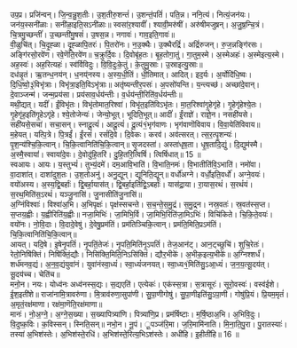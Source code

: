 

  
उप॒प्र। प्रजि॑न्वन्। जि॒न्व॒न्नु॒श॒तीः। उ॒श॒तीरु॒शन्तं॑। उ॒शन्तं॒पतिं॑। पति॒न्न। ननि॒त्यं। नित्यं॒जन॑यः। जन॑य॒स्सनी॑ळाः। सनी॑ळा॒इति॒सऽनी॑ळाः॥ स्वसा॑र॒श्यावीं॑। श्यावी॒मरु॑षीं। अरु॑षीमजुष्रन्। अ॒जु॒ष्र॒न्चि॒त्रं। चि॒त्रमु॒च्छन्तीं॑। उ॒च्छन्ती॑मु॒षसं॑। उ॒षस॒न्न। नगावः॑। गाव॒इति॒गावः॑॥  
वी॒ळुचि॑त्। चि॒दृ॒ह्ळा। दृ॒ह्ळापि॒तरः॑। पि॒तरो॑नः। न॒उ॒क्थैः। उ॒क्थैरद्रिं॑। अद्रिं॑रुजन्। रु॒ज॒न्नङ्गि॑रसः। अङ्गि॑रसो॒रवे॑ण। रवे॒णॆति॒रवे॑ण॥ च॒क्रुर्दि॒वः। दि॒वोबृ॑ह॒तः। बृ॒ह॒तोगा॒तुं। गा॒तुम॒स्मे। अ॒स्मेअहः॑। अ॒स्मेइत्य॒स्मे। अह॒स्वः॑। अह॒रित्यहः॑। स्व॑र्विविदुः। वि॒वि॒दुःके॒तुं। के॒तुमु॒स्राः। उ॒स्राइत्यु॒स्राः॥  
दध॑न्नृ॒तं। ऋ॒तन्ध॒नय॑न्। ध॒नय्॑नस्य। अ॒स्य॒धी॒तिं। धी॒तिमात्। आदित्। इद॒र्यः। अ॒र्योदि॑धि॒ष्वः। दि॒धि॒ष्वो॒३॒॑विभृ॑त्राः। विभृ॑त्रा॒इति॒विऽभृ॑त्राः॥ अतृ॑ष्यन्तीर॒पसः॑। अ॒पसो॑यन्ति। य॒न्त्यच्छ॑। अच्छा॑दे॒वान्। दे॒वाञ्जन्म॑। जन्म॒प्रय॑सा। प्रय॑साव॒र्धय॑न्तीः। व॒र्धय॑न्ती॒रिति॑व॒र्धय॑न्तीः॥  
मथी॒द्यत्। यदीं॑। ईं॒विभृ॑तः। विभृ॑तोमात॒रिश्वा॑। विभृ॑त॒इति॑विऽभृ॑तः। मा॒त॒रिश्वा॑गृ॒हेगृ॑हे। गृ॒हेगृ॑हेश्ये॒तः। गृ॒हेगृ॑ह॒इति॑गृ॒हेऽगृ॑हे। श्ये॒तोजेन्यः॑। जेन्यो॒भूत्। भूदिति॒भूत्॥ आदीं॑। ईं॒राज्ञे॑। राज्ञे॒न। नसही॑यसे। सही॑यसे॒सचा॑। सचा॒सन्। स्नादू॒त्यं॑। आदू॒त्यं॑। दू॒त्यं१॒॑भृग॑वाणः। भृग॑वाणॊविवाय। वि॒वा॒येति॑विवाय॥  
म॒हेयत्। यत्पि॒त्रे। पि॒त्रईं॑। ईं॒रसं॑। रसं॑दि॒वे। दि॒वेकः। करव॑। अव॑त्सरत्। त्स॒र॒त्पृ॒शन्यः॑। पृ॒श॒न्य॑श्चि॒कि॒त्वान्। चि॒कि॒त्वानिति॑चि॒कि॒त्वान्॥ सृ॒जदस्ता॑। अस्ता॑धृष॒ता। धृ॒ष॒तादि॒द्युं। दि॒द्युम॑स्मै। अ॒स्मै॒स्वायां॑। स्वायां॑दे॒वः। दे॒वोदु॑हि॒तरि॑। दु॒हि॒तरि॒त्विषिं॑। त्विषिं॑धात्॥ 15 ॥  
स्वआयः। आयः। य॒स्तुभ्यं॑। तुभ्यं॒दमे॑। दम॒आवि॒भाति॑। वि॒भाति॒नमः॑। वि॒भातीति॑वि॒ऽभाति॑। नमो॑वा। वा॒दाशा॑त्। दाशा॑दुश॒तः। उ॒श॒तोअनु॑। अनु॒द्यून्। द्यूनिति॒द्यून्॥ वर्धो॑अग्ने। वर्धो॒इति॒वर्धो॑। अग्ने॒वयः॑। वयो॑अस्य। अ॒स्य॒द्वि॒बर्हाः॑। द्वि॒बर्हा॒यास॑त्। द्वि॒बर्हा॒इति॑द्वि॒ऽबर्हाः॑। यास॑द्रा॒या। रा॒यास॒रथं॑। स॒रथं॑यं। स॒रथ॒मिति॑स॒ऽरथं॑। यञ्जु॒नासि॑। जु॒नासीति॑जु॒नासि॑॥  
अ॒ग्निंविश्वाः॑। विश्वा॑अ॒भि। अ॒भिपृक्षः॑। पृक्ष॑स्सचन्ते। स॒च॒न्ते॒स॒मु॒द्रं। स॒मु॒द्र्न। नस्र॒वतः॑। स्र॒वत॑स्स॒प्त। स॒प्तय॒ह्वीः। य॒ह्वीरिति॑य॒ह्वीः॥ नजा॒मिभिः॑। जा॒मिभि॒र्वि। जा॒मिभि॒रिति॑जा॒मिऽभिः॑। विचि॑किते। चि॒कि॒ते॒वयः॑। वयो॑नः। नो॒वि॒दाः। वि॒दादे॒वेषु॑। दे॒वेषु॒प्रम॑तिं। प्रम॑तिञ्चिकि॒त्वान्। प्रम॑ति॒मिति॒प्रऽम॑तिं। चि॒कि॒त्वानिति॑चि॒कि॒त्वान्॥  
आयत्। यदि॒षे। इ॒षेनृ॒पतिं॑। नृ॒पतिं॒तेजः॑। नृ॒पति॒मिति॑नृ॒ऽपतिं॑। तेज॒आन॑ट्। आन॒ट्च्छुचि॑। शुचि॒रेतः॑। रेतो॒निषि॑क्तिं। निषि॑क्तिं॒द्यौः। निसि॑क्ति॒मिति॒निऽसि॑क्तिं। द्यौर॒भीके॑। अ॒भीक॒इत्य॒भीके॑॥ अ॒ग्निश्शर्धं॑। शर्ध॑मनव॒द्यं। अ॒न॒व॒द्यंयुवा॑नं। युवा॑नंस्वा॒ध्यं॑। स्वा॒ध्यं॑जनयत्। स्वा॒ध्य१॒॑मिति॑सु॒ऽआ॒ध्यं॑। ज॒न॒य॒त्सू॒दय॑त्। सू॒दय॑च्च। चेति॑च॥  
मनो॒न। नयः। योध्व॑नः अध्व॑नस्स॒द्यः। स॒द्यएति॑। एत्येकः॑। एक॑स्स॒त्रा। स॒त्रासूरः॑। सूरो॒वस्वः॑। वस्व॑ईशे। ई॒श॒इती॑शे॥ राजा॑नामि॒त्रावरु॑णा। मि॒त्राव॑रुणा॒सुपा॑णी। सु॒पा॒णीगोषु॑। सु॒पा॒णीइति॑सु॒ऽपा॒णी। गोषु॑प्रि॒यं। प्रि॒यम॒मृतं॑। अ॒मृतं॒रक्ष॑माणा। रक्ष॑मा॒णॆति॒रक्ष॑माणा॥  
मानः॑। नो॒अ॒ग्ने॒। अ॒ग्ने॒स॒ख्या। स॒ख्यापित्र्या॑णि। पित्र्या॑णि॒प्र। प्रम॑र्षिष्टाः। म॒र्षि॒ष्ठाअ॒भि। अ॒भिवि॒दुः। वि॒दुष्क॒विः। क॒विस्सन्। स्निति॒सन्॥ नभो॒न। नू॒पं। ू॒पञ्ज॑रि॒मा। ज॒रि॒मामि॑नाति। मि॒ना॒ति॒पु॒रा। पु॒रातस्याः॑। तस्या॑ अ॒भिश॑स्तेः। अ॒भिश॑स्ते॒रधि॑। अ॒भिश॑स्ते॒रित्य॒भिऽश॑स्तेः। अधी॑हि। इ॒हीती॑हि॥ 16 ॥  
